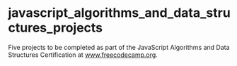 # javascript_algorithms_and_data_structures_projects
Five projects to be completed as part of the JavaScript Algorithms and Data Structures Certification at www.freecodecamp.org.
